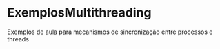 # ExemplosMultithreading

Exemplos de aula para mecanismos de sincronização entre processos e threads
